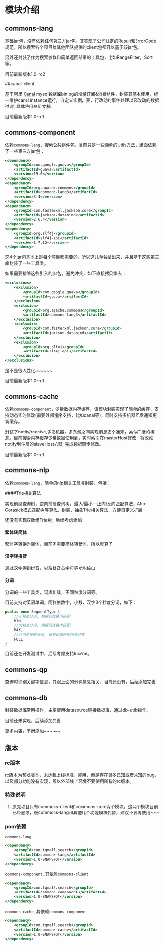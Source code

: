 # 模块介绍

## commons-lang

基础jar包，没有依赖任何第三方jar包。其实现了公司规定的Result和ErrorCode规范。所以搜索各个项目给其他团队提供的client包都可以基于该jar包。

另外还封装了作为搜索参数和简单返回结果的工具包，比如RangeFilter，Sort等。

目前最新版本1.0-rc2

##canal-client

基于阿里 [Canal](https://github.com/alibaba/canal) mysql数据库binlog的增量订阅&消费组件，封装其基本使用，统一维护canal instance运行，自定义实例，表，行改动的事件处理以及改动的数据过滤, 具体使用参见[文档](canal-client/docs)

目前最新版本1.0-rc1

## commons-component

依赖`commons-lang`，搜索公共组件包，目前只是一些简单的Utils方法，里面依赖了一些第三方jar包：

``` xml
<dependency>
    <groupId>com.google.guava</groupId>
    <artifactId>guava</artifactId>
    <version>19.0</version>
</dependency>
<dependency>
    <groupId>org.apache.commons</groupId>
    <artifactId>commons-lang3</artifactId>
    <version>3.4</version>
</dependency>
<dependency>
    <groupId>com.fasterxml.jackson.core</groupId>
    <artifactId>jackson-databind</artifactId>
    <version>2.6.4</version>
</dependency>
<dependency>
    <groupId>org.slf4j</groupId>
    <artifactId>slf4j-api</artifactId>
    <version>1.7.12</version>
</dependency>        
```

这4个jar包基本上是每个项目都需要的，所以这儿单独拿出来，并且基于这些第三库封装了一些工具类。

如果需要排除这些引入的jar包，避免冲突，如下直接拷贝拿去：

``` xml
<exclusions>
    <exclusion>
        <groupId>com.google.guava</groupId>
        <artifactId>guava</artifactId>
    </exclusion>
    <exclusion>
        <groupId>org.apache.commons</groupId>
        <artifactId>commons-lang3</artifactId>
    </exclusion>
    <exclusion>
        <groupId>com.fasterxml.jackson.core</groupId>
        <artifactId>jackson-databind</artifactId>
    </exclusion>
    <exclusion>
        <groupId>org.slf4j</groupId>
        <artifactId>slf4j-api</artifactId>
    </exclusion>
</exclusions>
```

是不是很人性化~~~~~~

目前最新版本1.0-rc1

## commons-cache

依赖`commons-component`，少量数据内存缓存，该模块封装实现了简单的缓存，支持动态实时修改(需要外部程序支持，比如canal等)，同时支持多机器互发通知更新缓存。

封装了notify/receive,多态机器，多系统之间实现消息逐个通知，类似广播的概念。目前搜索内存缓存少量数据使用到，实时索引在masterHost修改，将改动notify到注册的slaveHost机器, 完成数据同步修改。

目前最新版本1.0-rc1

## commons-nlp

依赖`commons-lang`，简单的nlp相关工具类封装，包括：

####Trie相关算法

实现前缀查询树，逆向前缀查询树，最大/最小—正向/反向匹配算法，Aho-Corasick模式匹配树等算法。封装、抽象Trie相关算法，方便自定义扩展

还没有实现双数组Trie树，后续考虑添加

#### 繁体转简体

繁体字转换为简体，目前不需要简体转繁体，所以就算了

#### 汉字转拼音

通过汉字得到拼音，以及拼音首字母等功能接口

#### 分词

分词的一些工具类，词库加载，不同粒度分词等。

目前支持对英语单词，阿拉伯数字，小数，汉字3个粒度分词，如下：

```java
public enum SegmentType {
    //小粒度分词, 根据词库最小匹配
    MIN,
    //大粒度分词, 根据词库最大匹配
    MAX,
    //尽可能多的分词, 根据词典匹配所有结果
    FULL
}
```

目前还在开发测试中，后续考虑支持lucene。

## commons-qp

查询时识别关键字信息，其跟上面的分词息息相关，目前还没有，后续添加完善

## commons-db

封装数据库常用操作，主要使用datasource链接数据库，通过db-utils操作。

目前还未实现，后续添加完善




更多内容，不断添加~~~~~~

## 版本

### rc版本

rc版本为预发版本，未达到上线标准，能用，但是存在很多已知或者未知的bug，以及部分功能没有实现，所以外部线上环境不要使用所有的rc版本。

### 特殊说明

1. 原先项目只有commons-client和commons-core两个模块，这两个模块目前已经删除，被commons-lang和其他几个功能模块代替，建议不要再使用~~~

### pom依赖

`commons-lang`

``` xml
<dependency>
    <groupId>com.tqmall.search</groupId>
    <artifactId>commons-lang</artifactId>
    <version>1.0-SNAPSHOT</version>
</dependency>
```

`commons-component`, 其依赖`commons-client`

``` xml
<dependency>
    <groupId>com.tqmall.search</groupId>
    <artifactId>commons-component</artifactId>
    <version>1.0-SNAPSHOT</version>
</dependency>
```

`commons-cache`, 其依赖`commons-component`

``` xml
<dependency>
    <groupId>com.tqmall.search</groupId>
    <artifactId>commons-cache</artifactId>
    <version>1.0-SNAPSHOT</version>
</dependency>
```